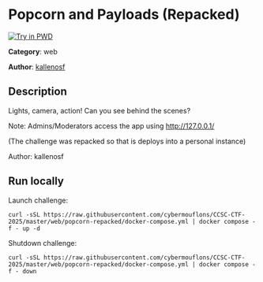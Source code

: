 # Popcorn and Payloads (Repacked)

[![Try in PWD](https://raw.githubusercontent.com/play-with-docker/stacks/master/assets/images/button.png)](https://labs.play-with-docker.com/?stack=https://raw.githubusercontent.com/cybermouflons/CCSC-CTF-2025/master/web/popcorn-repacked/docker-compose.yml)


**Category**: web

**Author**: [kallenosf](https://github.com/kallenosf)

## Description

Lights, camera, action! Can you see behind the scenes?

Note: Admins/Moderators access the app using http://127.0.0.1/


(The challenge was repacked so that is deploys into a personal instance)

Author: kallenosf


## Run locally

Launch challenge:
```
curl -sSL https://raw.githubusercontent.com/cybermouflons/CCSC-CTF-2025/master/web/popcorn-repacked/docker-compose.yml | docker compose -f - up -d
```

Shutdown challenge:
```
curl -sSL https://raw.githubusercontent.com/cybermouflons/CCSC-CTF-2025/master/web/popcorn-repacked/docker-compose.yml | docker compose -f - down
```

